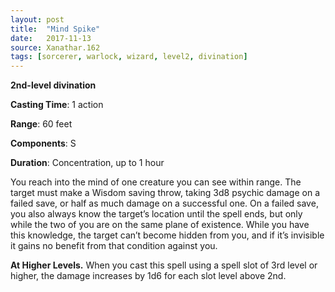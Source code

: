 ```yaml
---
layout: post
title:  "Mind Spike"
date:   2017-11-13
source: Xanathar.162
tags: [sorcerer, warlock, wizard, level2, divination]
---
```


**2nd-level divination**

**Casting Time**: 1 action

**Range**: 60 feet

**Components**: S

**Duration**: Concentration, up to 1 hour

You reach into the mind of one creature you can see within range. The target must make a Wisdom saving throw, taking 3d8 psychic damage on a failed save, or half as much damage on a successful one. On a failed save, you also always know the target’s location until the spell ends, but only while the two of you are on the same plane of existence. While you have this knowledge, the target can’t become hidden from you, and if it’s invisible it gains no benefit from that condition against you. 

**At Higher Levels.** When you cast this spell using a spell slot of 3rd level or higher, the damage increases by 1d6 for each slot level above 2nd.

